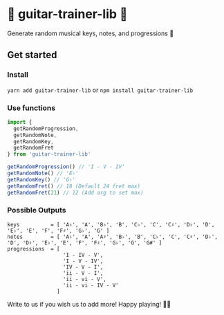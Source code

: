 # 🎸 guitar-trainer-lib 🎸

Generate random musical keys, notes, and progressions 🎵

## Get started

### Install

`yarn add guitar-trainer-lib` or `npm install guitar-trainer-lib`

### Use functions
```javascript
import {
  getRandomProgression,
  getRandomNote,
  getRandomKey,
  getRandomFret
} from 'guitar-trainer-lib'

getRandomProgression() // 'I - V - IV'
getRandomNote() // 'E♭'
getRandomKey() // 'G♭'
getRandomFret() // 18 (Default 24 fret max)
getRandomFret(21) // 12 (Add arg to set max)
```

### Possible Outputs

```
keys          = [ 'A♭', 'A', 'B♭', 'B', 'C♭', 'C', 'C♯', 'D♭', 'D', 'E♭', 'E', 'F', 'F♯', 'G♭', 'G' ]
notes         = [ 'A♭', 'A', 'A♯', 'B♭', 'B', 'C♭', 'C', 'C♯', 'D♭', 'D', 'D♯', 'E♭', 'E', 'F', 'F♯', 'G♭', 'G', 'G#' ]
progressions  = [ 
                  'I - IV - V', 
                  'I - V - IV', 
                  'IV - V - I', 
                  'ii - V - I', 
                  'ii - vi - V', 
                  'ii - vi - IV - V' 
                ]
```

Write to us if you wish us to add more!
Happy playing! 🎸🎵
